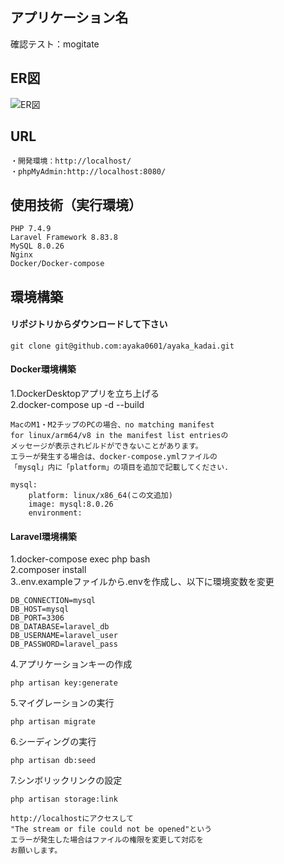 ## アプリケーション名
確認テスト：mogitate

## ER図
![ER図](ER.drawio.png)

## URL
```
・開発環境：http://localhost/
・phpMyAdmin:http://localhost:8080/
```

## 使用技術（実行環境）
```
PHP 7.4.9
Laravel Framework 8.83.8
MySQL 8.0.26
Nginx
Docker/Docker-compose
```

## 環境構築

#### リポジトリからダウンロードして下さい
```
git clone git@github.com:ayaka0601/ayaka_kadai.git
```

#### Docker環境構築
1.DockerDesktopアプリを立ち上げる  
2.docker-compose up -d --build
```
MacのM1・M2チップのPCの場合、no matching manifest
for linux/arm64/v8 in the manifest list entriesの
メッセージが表示されビルドができないことがあります。
エラーが発生する場合は、docker-compose.ymlファイルの
「mysql」内に「platform」の項目を追加で記載してください.

mysql:
    platform: linux/x86_64(この文追加)
    image: mysql:8.0.26
    environment:
```

#### Laravel環境構築
1.docker-compose exec php bash  
2.composer install  
3..env.exampleファイルから.envを作成し、以下に環境変数を変更
```
DB_CONNECTION=mysql
DB_HOST=mysql
DB_PORT=3306
DB_DATABASE=laravel_db
DB_USERNAME=laravel_user
DB_PASSWORD=laravel_pass
```

4.アプリケーションキーの作成
```
php artisan key:generate
```

5.マイグレーションの実行
```
php artisan migrate
```

6.シーディングの実行
```
php artisan db:seed
```

7.シンボリックリンクの設定
```
php artisan storage:link
```
```
http://localhostにアクセスして
"The stream or file could not be opened"という
エラーが発生した場合はファイルの権限を変更して対応を
お願いします。
```